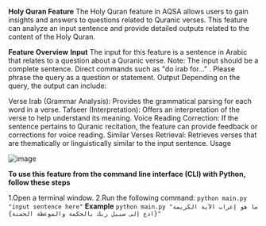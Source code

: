 **Holy Quran Feature**
The Holy Quran feature in AQSA allows users to gain insights and answers to questions related to Quranic verses. This feature can analyze an input sentence and provide detailed outputs related to the content of the Holy Quran.

**Feature Overview**
**Input**
The input for this feature is a sentence in Arabic that relates to a question about a Quranic verse.
Note: The input should be a complete sentence. Direct commands such as "do irab for..." . Please phrase the query as a question or statement.
Output
Depending on the query, the output can include:

Verse Irab (Grammar Analysis): Provides the grammatical parsing for each word in a verse.
Tafseer (Interpretation): Offers an interpretation of the verse to help understand its meaning.
Voice Reading Correction: If the sentence pertains to Quranic recitation, the feature can provide feedback or corrections for voice reading.
Similar Verses Retrieval: Retrieves verses that are thematically or linguistically similar to the input sentence.
Usage

![image](https://github.com/user-attachments/assets/fb0b8b13-1e70-4a7d-b007-234ebbcfc5e4)

**To use this feature from the command line interface (CLI) with Python, follow these steps**

1.Open a terminal window.
2.Run the following command:
`python main.py "input sentence here"`
**Example**
`python main.py "ما هو إعراب الآية الكريمة {ادع إلى سبيل ربك بالحكمة والموعظة الحسنة}"`


